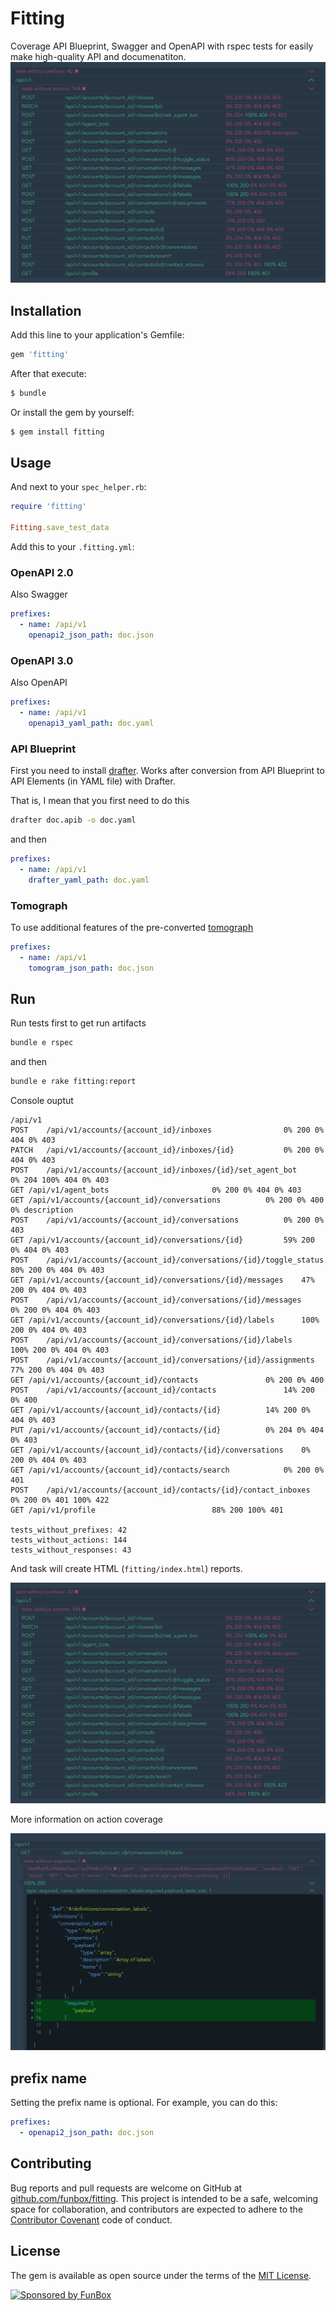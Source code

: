 # Fitting
Coverage API Blueprint, Swagger and OpenAPI with rspec tests for easily make high-quality API and documenatiton.
![exmaple](example.png)

## Installation
Add this line to your application's Gemfile:
```ruby
gem 'fitting'
```

After that execute:
```bash
$ bundle
```

Or install the gem by yourself:
```bash
$ gem install fitting
```

## Usage
And next to your `spec_helper.rb`:

```ruby
require 'fitting'

Fitting.save_test_data
```

Add this to your `.fitting.yml`:

### OpenAPI 2.0
Also Swagger

```yaml
prefixes:
  - name: /api/v1
    openapi2_json_path: doc.json
```

### OpenAPI 3.0
Also OpenAPI

```yaml
prefixes:
  - name: /api/v1
    openapi3_yaml_path: doc.yaml
```

### API Blueprint
First you need to install [drafter](https://github.com/apiaryio/drafter).
Works after conversion from API Blueprint to API Elements (in YAML file) with Drafter.

That is, I mean that you first need to do this

```bash
drafter doc.apib -o doc.yaml
```

and then

```yaml
prefixes:
  - name: /api/v1
    drafter_yaml_path: doc.yaml
```

### Tomograph

To use additional features of the pre-converted [tomograph](https://github.com/funbox/tomograph)

```yaml
prefixes:
  - name: /api/v1
    tomogram_json_path: doc.json
```

## Run
Run tests first to get run artifacts
```bash
bundle e rspec
```

and then
```bash
bundle e rake fitting:report
```

Console ouptut

```text
/api/v1
POST	/api/v1/accounts/{account_id}/inboxes				 0% 200 0% 404 0% 403
PATCH	/api/v1/accounts/{account_id}/inboxes/{id}			 0% 200 0% 404 0% 403
POST	/api/v1/accounts/{account_id}/inboxes/{id}/set_agent_bot	 0% 204 100% 404 0% 403
GET	/api/v1/agent_bots						 0% 200 0% 404 0% 403
GET	/api/v1/accounts/{account_id}/conversations			 0% 200 0% 400 0% description
POST	/api/v1/accounts/{account_id}/conversations			 0% 200 0% 403
GET	/api/v1/accounts/{account_id}/conversations/{id}		 59% 200 0% 404 0% 403
POST	/api/v1/accounts/{account_id}/conversations/{id}/toggle_status	 80% 200 0% 404 0% 403
GET	/api/v1/accounts/{account_id}/conversations/{id}/messages	 47% 200 0% 404 0% 403
POST	/api/v1/accounts/{account_id}/conversations/{id}/messages	 0% 200 0% 404 0% 403
GET	/api/v1/accounts/{account_id}/conversations/{id}/labels		 100% 200 0% 404 0% 403
POST	/api/v1/accounts/{account_id}/conversations/{id}/labels		 100% 200 0% 404 0% 403
POST	/api/v1/accounts/{account_id}/conversations/{id}/assignments	 77% 200 0% 404 0% 403
GET	/api/v1/accounts/{account_id}/contacts				 0% 200 0% 400
POST	/api/v1/accounts/{account_id}/contacts				 14% 200 0% 400
GET	/api/v1/accounts/{account_id}/contacts/{id}			 14% 200 0% 404 0% 403
PUT	/api/v1/accounts/{account_id}/contacts/{id}			 0% 204 0% 404 0% 403
GET	/api/v1/accounts/{account_id}/contacts/{id}/conversations	 0% 200 0% 404 0% 403
GET	/api/v1/accounts/{account_id}/contacts/search			 0% 200 0% 401
POST	/api/v1/accounts/{account_id}/contacts/{id}/contact_inboxes	 0% 200 0% 401 100% 422
GET	/api/v1/profile							 88% 200 100% 401

tests_without_prefixes: 42
tests_without_actions: 144
tests_without_responses: 43
```

And task will create HTML (`fitting/index.html`) reports.

![exmaple](example.png)

More information on action coverage

![exmaple2](example2.png)

## prefix name

Setting the prefix name is optional. For example, you can do this:

```yaml
prefixes:
  - openapi2_json_path: doc.json
```

## Contributing

Bug reports and pull requests are welcome on GitHub at [github.com/funbox/fitting](https://github.com/funbox/fitting).
This project is intended to be a safe, welcoming space for collaboration, and contributors are expected to adhere to the [Contributor Covenant](http://contributor-covenant.org) code of conduct.

## License

The gem is available as open source under the terms of the [MIT License](http://opensource.org/licenses/MIT).

[![Sponsored by FunBox](https://funbox.ru/badges/sponsored_by_funbox_centered.svg)](https://funbox.ru)
